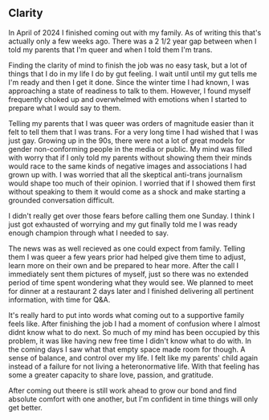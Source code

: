 ## Clarity

In April of 2024 I finished coming out with my family. As of writing this that's actually only a few weeks ago. There was a 2 1/2 year gap between when I told my parents that I'm queer and when I told them I'm trans.

Finding the clarity of mind to finish the job was no easy task, but a lot of things that I do in my life I do by gut feeling. I wait until until my gut tells me I'm ready and then I get it done. Since the winter time I had known, I was approaching a state of readiness to talk to them. However, I found myself frequently choked up and overwhelmed with emotions when I started to prepare what I would say to them.

Telling my parents that I was queer was orders of magnitude easier than it felt to tell them that I was trans. For a very long time I had wished that I was just gay. Growing up in the 90s, there were not a lot of great models for gender non-conforming people in the media or public. My mind was filled with worry that if I only told my parents without showing them their minds would race to the same kinds of negative images and associations I had grown up with. I was worried that all the skeptical anti-trans journalism would shape too much of their opinion. I worried that if I showed them first without speaking to them it would come as a shock and make starting a grounded conversation difficult.

I didn't really get over those fears before calling them one Sunday. I think I just got exhausted of worrying and my gut finally told me I was ready enough champion through what I needed to say. 

The news was as well recieved as one could expect from family. Telling them I was queer a few years prior had helped give them time to adjust, learn more on their own and be prepared to hear more. After the call I immediately sent them pictures of myself, just so there was no extended period of time spent wondering what they would see. We planned to meet for dinner at a restaurant 2 days later and I finished delivering all pertinent information, with time for Q&amp;A. 

It's really hard to put into words what coming out to a supportive family feels like. After finishing the job I had a moment of confusion where I almost didnt know what to do next. So much of my mind has been occupied by this problem, it was like having new free time I didn't know what to do with. In the coming days I saw what that empty space made room for though. A sense of balance, and control over my life. I felt like my parents' child again instead of a failure for not living a heteronormative life. With that feeling has some a greater capacity to share love, passion, and gratitude.

After coming out theere is still work ahead to grow our bond and find absolute comfort with one another, but I'm confident in time things will only get better.